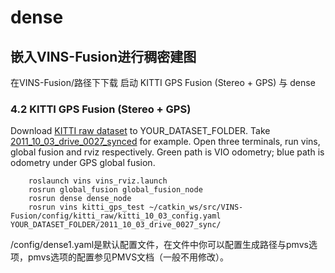 # dense
## 嵌入VINS-Fusion进行稠密建图
在VINS-Fusion/路径下下载
启动 KITTI GPS Fusion (Stereo + GPS) 与 dense

### 4.2 KITTI GPS Fusion (Stereo + GPS)
Download [KITTI raw dataset](http://www.cvlibs.net/datasets/kitti/raw_data.php) to YOUR_DATASET_FOLDER. Take [2011_10_03_drive_0027_synced](https://s3.eu-central-1.amazonaws.com/avg-kitti/raw_data/2011_10_03_drive_0027/2011_10_03_drive_0027_sync.zip) for example.
Open three terminals, run vins, global fusion and rviz respectively.
Green path is VIO odometry; blue path is odometry under GPS global fusion.
```
    roslaunch vins vins_rviz.launch 
    rosrun global_fusion global_fusion_node
    rosrun dense dense_node
    rosrun vins kitti_gps_test ~/catkin_ws/src/VINS-Fusion/config/kitti_raw/kitti_10_03_config.yaml YOUR_DATASET_FOLDER/2011_10_03_drive_0027_sync/
```
/config/dense1.yaml是默认配置文件，在文件中你可以配置生成路径与pmvs选项，pmvs选项的配置参见PMVS文档（一般不用修改）。